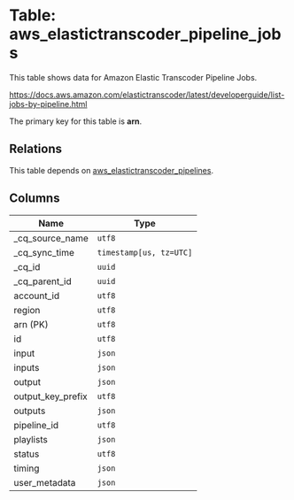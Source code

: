 # Table: aws_elastictranscoder_pipeline_jobs

This table shows data for Amazon Elastic Transcoder Pipeline Jobs.

https://docs.aws.amazon.com/elastictranscoder/latest/developerguide/list-jobs-by-pipeline.html

The primary key for this table is **arn**.

## Relations

This table depends on [aws_elastictranscoder_pipelines](aws_elastictranscoder_pipelines).

## Columns

| Name          | Type          |
| ------------- | ------------- |
|_cq_source_name|`utf8`|
|_cq_sync_time|`timestamp[us, tz=UTC]`|
|_cq_id|`uuid`|
|_cq_parent_id|`uuid`|
|account_id|`utf8`|
|region|`utf8`|
|arn (PK)|`utf8`|
|id|`utf8`|
|input|`json`|
|inputs|`json`|
|output|`json`|
|output_key_prefix|`utf8`|
|outputs|`json`|
|pipeline_id|`utf8`|
|playlists|`json`|
|status|`utf8`|
|timing|`json`|
|user_metadata|`json`|